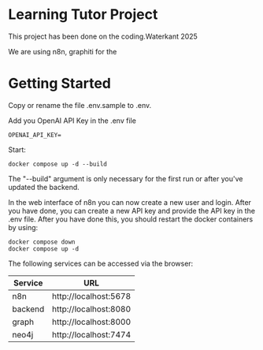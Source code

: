 # Learning Tutor Project
This project has been done on the coding.Waterkant 2025

We are using n8n, graphiti for the 

# Getting Started
Copy or rename the file .env.sample to .env.

Add you OpenAI API Key in the .env file

```
OPENAI_API_KEY=
```

Start:
```
docker compose up -d --build
```

The "--build" argument is only necessary for the first run or after you've updated the backend.

In the web interface of n8n you can now create a new user and login. After you have done, you can create a new API key and provide the API key in the .env file. After you have done this, you should restart the docker containers by using:

```
docker compose down
docker compose up -d
```

The following services can be accessed via the browser:

|Service|URL|
|-|-|
|n8n|http://localhost:5678|
|backend|http://localhost:8080|
|graph|http://localhost:8000|
|neo4j|http://localhost:7474|

